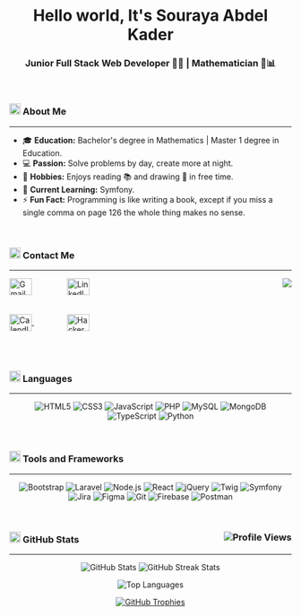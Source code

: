 <h1 align="center">Hello world, It's Souraya Abdel Kader</h1>
<h3 align="center">Junior Full Stack Web Developer 👩‍💻 | Mathematician 📐📊</h3>
<br>

### <img src="/SourayaAbdelKader/assets/info.gif" width="20"/> About Me

---

- 🎓 **Education:** Bachelor's degree in Mathematics | Master 1 degree in Education.
- 💻 **Passion:** Solve problems by day, create more at night.
- 🧩 **Hobbies:** Enjoys reading 📚 and drawing 🎨 in free time.
- 🌱 **Current Learning:** Symfony.
- ⚡ **Fun Fact:** Programming is like writing a book, except if you miss a single comma on page 126 the whole thing makes no sense.

<br>

### <img src="https://img.icons8.com/ios-filled/30/ffffff/contact-card.png" width="20"/> Contact Me

---

<img align="right" src="https://quotes-github-readme.vercel.app/api?type=horizontal&theme=nord&border=true" />

<div align="left">
    <a href="mailto:sourayaabdelkader@gmail.com" target="_blank" style="text-decoration: none;">
      <img align="center" height="30" width="40" src="https://img.icons8.com/color/48/000000/gmail.png" alt="Gmail" />
    </a>
   &nbsp;&nbsp;&nbsp;&nbsp;&nbsp;&nbsp;&nbsp;&nbsp;&nbsp;&nbsp;&nbsp;&nbsp;&nbsp;&nbsp; 
 <a href="https://www.linkedin.com/in/souraya-abdel-kader/" target="_blank" style="text-decoration: none;">
      <img align="center" height="30" width="40" src="https://img.icons8.com/color/48/000000/linkedin.png" alt="LinkedIn" />
    </a>
  </a> <br><br><br>
  <a href="https://calendly.com/souraya-abdel-kader/interview" target="_blank">
    <img align="center" height="30" width="40" src="https://img.icons8.com/color/48/000000/calendar.png" alt="Calendly"  />
  </a>
 &nbsp;&nbsp;&nbsp;&nbsp;&nbsp;&nbsp;&nbsp;&nbsp;&nbsp;&nbsp;&nbsp;&nbsp;&nbsp;&nbsp;
  <a href="https://www.hackerrank.com/sourayaak96" target="_blank">
    <img align="center" height="30" width="40" src="https://img.icons8.com/external-tal-revivo-color-tal-revivo/48/000000/external-hackerrank-is-a-technology-company-that-focuses-on-competitive-programming-logo-color-tal-revivo.png" alt="HackerRank" />
  </a>
</div>

<br><br>


### <img src="https://img.icons8.com/ios-filled/30/ffffff/code-file.png" width="20"/> Languages

---

<p align="center">
  <img src="https://img.shields.io/badge/HTML5-E34F26?style=for-the-badge&logo=html5&logoColor=white" alt="HTML5"/>
  <img src="https://img.shields.io/badge/CSS3-1572B6?style=for-the-badge&logo=css3&logoColor=white" alt="CSS3"/>
  <img src="https://img.shields.io/badge/JavaScript-F7DF1E?style=for-the-badge&logo=javascript&logoColor=black" alt="JavaScript"/>
  <img src="https://img.shields.io/badge/PHP-777BB4?style=for-the-badge&logo=php&logoColor=white" alt="PHP"/>
  <img src="https://img.shields.io/badge/MySQL-4479A1?style=for-the-badge&logo=mysql&logoColor=white" alt="MySQL"/>
  <img src="https://img.shields.io/badge/MongoDB-4EA94B?style=for-the-badge&logo=mongodb&logoColor=white" alt="MongoDB"/>
  <img src="https://img.shields.io/badge/TypeScript-007ACC?style=for-the-badge&logo=typescript&logoColor=white" alt="TypeScript"/>
  <img src="https://img.shields.io/badge/Python-3776AB?style=for-the-badge&logo=python&logoColor=white" alt="Python"/>
</p>

<br>

### <img src="https://img.icons8.com/ios-filled/30/ffffff/toolbox.png" width="20"/> Tools and Frameworks

---

<p align="center">
  <img src="https://img.shields.io/badge/Bootstrap-563D7C?style=for-the-badge&logo=bootstrap&logoColor=white" alt="Bootstrap"/>
  <img src="https://img.shields.io/badge/Laravel-FF2D20?style=for-the-badge&logo=laravel&logoColor=white" alt="Laravel"/>
  <img src="https://img.shields.io/badge/Node.js-339933?style=for-the-badge&logo=nodedotjs&logoColor=white" alt="Node.js"/>
  <img src="https://img.shields.io/badge/React-20232A?style=for-the-badge&logo=react&logoColor=61DAFB" alt="React"/>
  <img src="https://img.shields.io/badge/JQuery-0769AD?style=for-the-badge&logo=jquery&logoColor=white" alt="jQuery"/>
  <img src="https://img.shields.io/badge/Twig-339933?style=for-the-badge&logo=twig&logoColor=white" alt="Twig"/>
  <img src="https://img.shields.io/badge/Symfony-000000?style=for-the-badge&logo=symfony&logoColor=white" alt="Symfony"/>
  <img src="https://img.shields.io/badge/Jira-0052CC?style=for-the-badge&logo=jira&logoColor=white" alt="Jira"/>
  <img src="https://img.shields.io/badge/Figma-F24E1E?style=for-the-badge&logo=figma&logoColor=white" alt="Figma"/>
  <img src="https://img.shields.io/badge/Git-F05032?style=for-the-badge&logo=git&logoColor=white" alt="Git"/>
  <img src="https://img.shields.io/badge/Firebase-FFCA28?style=for-the-badge&logo=firebase&logoColor=black" alt="Firebase"/>
  <img src="https://img.shields.io/badge/Postman-FF6C37?style=for-the-badge&logo=postman&logoColor=white" alt="Postman"/>
</p>

<br>

### <img src="https://img.icons8.com/ios-filled/30/ffffff/github.png" width="20"/> GitHub Stats <img src="https://komarev.com/ghpvc/?username=sourayaabdelkader&label=Profile%20views&color=0e75b6&style=flat" alt="Profile Views" align="right" />

---

<p align="center">
  <img src="https://github-readme-stats.vercel.app/api?username=sourayaabdelkader&show_icons=true&locale=en" alt="GitHub Stats" />
  <img src="https://github-readme-streak-stats.herokuapp.com/?user=sourayaabdelkader&" alt="GitHub Streak Stats" />
</p>

<p align="center">
  <img src="https://github-readme-stats.vercel.app/api/top-langs?username=sourayaabdelkader&show_icons=true&locale=en&layout=compact" alt="Top Languages" />
</p>

<p align="center">
  <a href="https://github.com/ryo-ma/github-profile-trophy">
    <img src="https://github-profile-trophy.vercel.app/?username=sourayaabdelkader" alt="GitHub Trophies" />
  </a>
</p>
